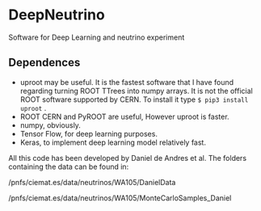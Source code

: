 # DeepNeutrino
Software for Deep Learning and neutrino experiment
## Dependences

* uproot may be useful. It is the fastest software that I have found regarding turning ROOT TTrees into numpy arrays. It is not the official ROOT software supported by CERN. To install it type `$ pip3 install uproot` .
* ROOT CERN and PyROOT are useful, However uproot is faster. 
* numpy, obviously.
* Tensor Flow, for deep learning purposes.
* Keras, to implement deep learning model relatively fast.

All this code has been developed by Daniel de Andres et al. The folders containing the data can be found in:

/pnfs/ciemat.es/data/neutrinos/WA105/DanielData

/pnfs/ciemat.es/data/neutrinos/WA105/MonteCarloSamples_Daniel
